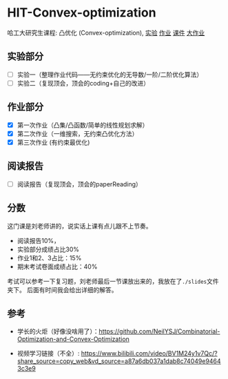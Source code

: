 # HIT-Convex-optimization

哈工大研究生课程: 凸优化 (Convex-optimization), [实验](./lab) [作业](./homework) [课件](./slides) [大作业](./report)

## 实验部分
* [ ] 实验一（整理作业代码——无约束优化的无导数/一阶/二阶优化算法）
* [ ] 实验二（复现顶会，顶会的coding+自己的改进）

## 作业部分

* [x] 第一次作业（凸集/凸函数/简单的线性规划求解）
* [x] 第二次作业（一维搜索，无约束凸优化方法）
* [x] 第三次作业 (有约束最优化)

## 阅读报告

* [ ] 阅读报告（复现顶会，顶会的paperReading）

## 分数

这门课是刘老师讲的，说实话上课有点儿跟不上节奏。

- 阅读报告10%，
- 实验部分成绩占比30%
- 作业1和2、3占比：15%
- 期末考试卷面成绩占比：40%

考试可以参考一下复习题，刘老师最后一节课放出来的，我放在了`./slides`文件夹下。
后面有时间我会给出详细的解答。

## 参考

- 学长的火炬（好像没啥用了）：https://github.com/NeilYSJ/Combinatorial-Optimization-and-Convex-Optimization

- 视频学习链接（不全）: https://www.bilibili.com/video/BV1M24y1v7Qc/?share_source=copy_web&vd_source=a87a6db037a1dab8c74049e94643c3e9